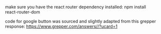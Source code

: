 make sure you have the react router dependency installed: 
npm install react-router-dom








code for google button was sourced and slightly adapted from this grepper response: https://www.grepper.com/answers//?ucard=1




